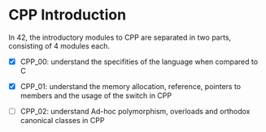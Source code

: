 # CPP Introduction

In 42, the introductory modules to CPP are separated in two parts, consisting of 4 modules each.
- [x] CPP_00: understand the specifities of the language when compared to C
- [x] CPP_01: understand the memory allocation, reference, pointers to members and the usage of the switch in CPP
- [ ] CPP_02: understand Ad-hoc polymorphism, overloads and orthodox canonical classes in CPP

